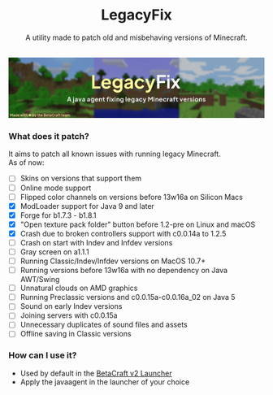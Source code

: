 <div align="center">
<h1>LegacyFix</h1>
<span>A utility made to patch old and misbehaving versions of Minecraft.</span>
</div>
<br>

![](/.github/img/banner.webp)

### What does it patch?
It aims to patch all known issues with running legacy Minecraft.<br>
As of now:
- [ ] Skins on versions that support them
- [ ] Online mode support
- [ ] Flipped color channels on versions before 13w16a on Silicon Macs
- [x] ModLoader support for Java 9 and later
- [x] Forge for b1.7.3 - b1.8.1
- [x] "Open texture pack folder" button before 1.2-pre on Linux and macOS
- [x] Crash due to broken controllers support with c0.0.14a to 1.2.5
- [ ] Crash on start with Indev and Infdev versions
- [ ] Gray screen on a1.1.1
- [ ] Running Classic/Indev/Infdev versions on MacOS 10.7+
- [ ] Running versions before 13w16a with no dependency on Java AWT/Swing
- [ ] Unnatural clouds on AMD graphics
- [ ] Running Preclassic versions and c0.0.15a-c0.0.16a_02 on Java 5
- [ ] Sound on early Indev versions
- [ ] Joining servers with c0.0.15a
- [ ] Unnecessary duplicates of sound files and assets
- [ ] Offline saving in Classic versions

### How can I use it?
- Used by default in the [BetaCraft v2 Launcher](https://github.com/betacraftuk/betacraft-launcher/tree/v2)
- Apply the javaagent in the launcher of your choice

